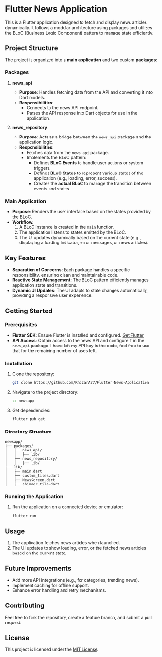 
# Flutter News Application

This is a Flutter application designed to fetch and display news articles dynamically. It follows a modular architecture using packages and utilizes the BLoC (Business Logic Component) pattern to manage state efficiently.

## Project Structure

The project is organized into a **main application** and two custom **packages**:

### Packages
1. **news_api**
   - **Purpose**: Handles fetching data from the API and converting it into Dart models.
   - **Responsibilities**:
     - Connects to the news API endpoint.
     - Parses the API response into Dart objects for use in the application.

2. **news_repository**
   - **Purpose**: Acts as a bridge between the `news_api` package and the application logic.
   - **Responsibilities**:
     - Fetches data from the `news_api` package.
     - Implements the BLoC pattern:
       - Defines **BLoC Events** to handle user actions or system triggers.
       - Defines **BLoC States** to represent various states of the application (e.g., loading, error, success).
       - Creates the **actual BLoC** to manage the transition between events and states.

### Main Application
- **Purpose**: Renders the user interface based on the states provided by the BLoC.
- **Workflow**:
  1. A BLoC instance is created in the `main` function.
  2. The application listens to states emitted by the BLoC.
  3. The UI updates dynamically based on the current state (e.g., displaying a loading indicator, error messages, or news articles).

## Key Features
- **Separation of Concerns**: Each package handles a specific responsibility, ensuring clean and maintainable code.
- **Reactive State Management**: The BLoC pattern efficiently manages application state and transitions.
- **Dynamic UI Updates**: The UI adapts to state changes automatically, providing a responsive user experience.

## Getting Started

### Prerequisites
- **Flutter SDK**: Ensure Flutter is installed and configured. [Get Flutter](https://flutter.dev/docs/get-started/install)
- **API Access**: Obtain access to the news API and configure it in the `news_api` package. I have left my API key in the code, feel free to use that for the remaining number of uses left.

### Installation
1. Clone the repository:
   ```bash
   git clone https://github.com/KhizarA77/Flutter-News-Application
   ```
2. Navigate to the project directory:
   ```bash
   cd newsapp
   ```
3. Get dependencies:
   ```bash
   flutter pub get
   ```

### Directory Structure
```plaintext
newsapp/
├── packages/
│   ├── news_api/
│   │   ├── lib/
│   ├── news_repository/
│   │   ├── lib/
├── lib/
│   ├── main.dart
│   ├── custom_tiles.dart     
│   ├── NewsScreen.dart
│   ├── shimmer_tile.dart 
```

### Running the Application
1. Run the application on a connected device or emulator:
   ```bash
   flutter run
   ```

## Usage
1. The application fetches news articles when launched.
2. The UI updates to show loading, error, or the fetched news articles based on the current state.

## Future Improvements
- Add more API integrations (e.g., for categories, trending news).
- Implement caching for offline support.
- Enhance error handling and retry mechanisms.

## Contributing
Feel free to fork the repository, create a feature branch, and submit a pull request.

## License
This project is licensed under the [MIT License](LICENSE).

